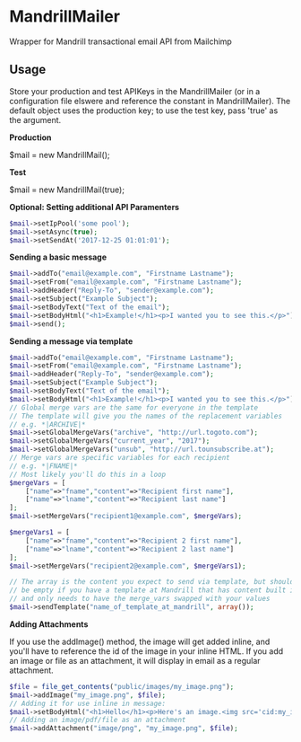 # MandrillMailer
Wrapper for Mandrill transactional email API from Mailchimp

## Usage
Store your production and test APIKeys in the MandrillMailer (or in a configuration
file elswere and reference the constant in MandrillMailer). The default object
uses the production key; to use the test key, pass 'true' as the argument.

**Production**

$mail = new MandrillMail();

**Test**

$mail = new MandrillMail(true);

**Optional: Setting additional API Paramenters**
```php
$mail->setIpPool('some pool');
$mail->setAsync(true);
$mail->setSendAt('2017-12-25 01:01:01');
```

**Sending a basic message**

```php
$mail->addTo("email@example.com", "Firstname Lastname");
$mail->setFrom("email@example.com", "Firstname Lastname");
$mail->addHeader("Reply-To", "sender@example.com");
$mail->setSubject("Example Subject");
$mail->setBodyText("Text of the email");
$mail->setBodyHtml("<h1>Example!</h1><p>I wanted you to see this.</p>");
$mail->send();
```

**Sending a message via template**

```php
$mail->addTo("email@example.com", "Firstname Lastname");
$mail->setFrom("email@example.com", "Firstname Lastname");
$mail->addHeader("Reply-To", "sender@example.com");
$mail->setSubject("Example Subject");
$mail->setBodyText("Text of the email");
$mail->setBodyHtml("<h1>Example!</h1><p>I wanted you to see this.</p>");
// Global merge vars are the same for everyone in the template
// The template will give you the names of the replacement variables
// e.g. *|ARCHIVE|*
$mail->setGlobalMergeVars("archive", "http://url.togoto.com");
$mail->setGlobalMergeVars("current_year", "2017");
$mail->setGlobalMergeVars("unsub", "http://url.tounsubscribe.at");
// Merge vars are specific variables for each recipient
// e.g. *|FNAME|*
// Most likely you'll do this in a loop
$mergeVars = [
    ["name"=>"fname","content"=>"Recipient first name"],
    ["name"=>"lname","content"=>"Recipient last name"]
];
$mail->setMergeVars("recipient1@example.com", $mergeVars);

$mergeVars1 = [
    ["name"=>"fname","content"=>"Recipient 2 first name"],
    ["name"=>"lname","content"=>"Recipient 2 last name"]
];
$mail->setMergeVars("recipient2@example.com", $mergeVars1);

// The array is the content you expect to send via template, but should 
// be empty if you have a template at Mandrill that has content built in
// and only needs to have the merge_vars swapped with your values
$mail->sendTemplate("name_of_template_at_mandrill", array());
```

**Adding Attachments**

If you use the addImage() method, the image will get added inline, and you'll have
to reference the id of the image in your inline HTML. If you add an image or file
as an attachment, it will display in email as a regular attachment.
```php
$file = file_get_contents("public/images/my_image.png");
$mail->addImage("my_image.png", $file);
// Adding it for use inline in message:
$mail->setBodyHtml("<h1>Hello</h1><p>Here's an image.<img src='cid:my_image.png'></p>");
// Adding an image/pdf/file as an attachment
$mail->addAttachment("image/png", "my_image.png", $file);
```
